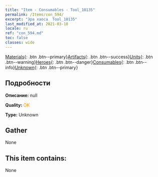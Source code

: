 ```yaml
---
title: "Item - Consumables - Tool_10135"
permalink: /Items/con_594/
excerpt: "Эра хаоса  Tool_10135"
last_modified_at: 2021-03-18
locale: ru
ref: "con_594.md"
toc: false
classes: wide
---
```

 [Materials](/ru/Items/){: .btn .btn--primary}[Artifacts](/ru/Items/Artifacts/){: .btn .btn--success}[Units](/ru/Items/Units/){: .btn .btn--warning}[Heroes](/ru/Items/Heroes/){: .btn .btn--danger}[Consumables](/ru/Items/Consumables/){: .btn .btn--info}[Unknown](/ru/Items/Unknown/){: .btn .btn--primary}

## Подробности
 **Описание:** null

 **Quality:** <span style="color: #FF8C00">OK</span>

 **Type:** Unknown

## Gather

  None

## This item contains:

  None

